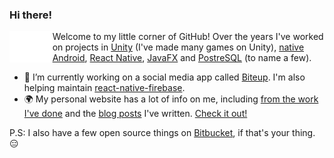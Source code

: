 ### Hi there! 
<img align="left" src="./hello.gif" height="50" />

Welcome to my little corner of GitHub!
Over the years I've worked on projects in [Unity](https://unity.com/) (I've made many games on Unity), [native Android](https://developer.android.com/studio), [React Native](https://reactnative.dev/), [JavaFX](https://openjfx.io/) and [PostreSQL](https://www.postgresql.org/) (to name a few).

- 🔭 I’m currently working on a social media app called [Biteup](https://github.com/biteup). I'm also helping maintain [react-native-firebase](https://github.com/invertase/react-native-firebase).
- 🌍 My personal website has a lot of info on me, including [from the work I've done](https://www.loadingdeveloper.com/my-work/) and the [blog posts](https://www.loadingdeveloper.com/my-work/) I've written. [Check it out!](https://www.loadingdeveloper.com)

P.S: I also have a few open source things on [Bitbucket](bitbucket.org/andersonaddo), if that's your thing. 😑
